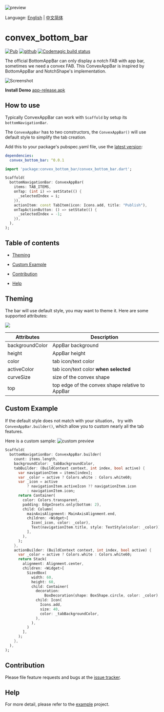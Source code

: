 ![preview](doc/preview.png)

Language: [English](README.md) | [中文简体](README-zh.md)

# convex_bottom_bar

[![Pub](https://img.shields.io/pub/v/convex_bottom_bar.svg)](https://pub.dartlang.org/packages/convex_bottom_bar)
[![github](https://img.shields.io/badge/platform-flutter-ff69b4.svg)](https://github.com/hacktons/convex_bottom_bar)
[![Codemagic build status](https://api.codemagic.io/apps/5db10f597d3edb001a6ede16/5db10f597d3edb001a6ede15/status_badge.svg)](https://codemagic.io/apps/5db10f597d3edb001a6ede16/5db10f597d3edb001a6ede15/latest_build)

The official BottomAppBar can only display a notch FAB with app bar, sometimes we need a convex FAB. This ConvexAppBar is inspired by BottomAppBar and NotchShape's implementation.

![Screenshot](doc/Screenshot_1571041912.png)

**Install Demo** [app-release.apk](doc/app-release.apk)

## How to use
Typically ConvexAppBar can work with `Scaffold` by setup its `bottomNavigationBar`.

The `ConvexAppBar` has to two constructors, the `ConvexAppBar()` will use default style to simplify the tab creation.

Add this to your package's pubspec.yaml file, use the [latest version](https://pub.dev/packages/convex_bottom_bar#-installing-tab-):

```yaml
dependencies:
  convex_bottom_bar: ^0.0.1
```

```dart
import 'package:convex_bottom_bar/convex_bottom_bar.dart';

Scaffold(
  bottomNavigationBar: ConvexAppBar(
    items: TAB_ITEMS,
    onTap: (int i) => setState(() {
      _selectedIndex = i;
    }),
    actionItem: const TabItem(icon: Icons.add, title: "Publish"),
    onTapActionButton: () => setState(() {
      _selectedIndex = -1;
    }),
  ),
);
```

## Table of contents

- [Theming](#theming)

- [Custom Example](#custom-example)

- [Contribution](#contribution)

- [Help](#help)

## Theming
The bar will use default style, you may want to theme it. Here are some supported attributes:

![](doc/appbar-theming.png)

| Attributes      | Description                           |
| --------------- | ------------------------------------- |
| backgroundColor | AppBar background                     |
| height          | AppBar height                         |
| color           | tab icon/text color                   |
| activeColor     | tab icon/text color **when selected** |
| curveSize       | size of the convex shape              |
| top   | top edge of the convex shape relative to AppBar |


## Custom Example
If the default style does not match with your situation， try with `ConvexAppBar.builder()`, which allow you to custom nearly all the tab features.

Here is a custom sample:
![custom preview](doc/device-2019-10-18-173024.png)

```dart
Scaffold(
  bottomNavigationBar: ConvexAppBar.builder(
    count: items.length,
    backgroundColor: _tabBackgroundColor,
    tabBuilder: (BuildContext context, int index, bool active) {
      var navigationItem = items[index];
      var _color = active ? Colors.white : Colors.white60;
      var _icon = active
          ? navigationItem.activeIcon ?? navigationItem.icon
          : navigationItem.icon;
      return Container(
        color: Colors.transparent,
        padding: EdgeInsets.only(bottom: 2),
        child: Column(
          mainAxisAlignment: MainAxisAlignment.end,
          children: <Widget>[
            Icon(_icon, color: _color),
            Text(navigationItem.title, style: TextStyle(color: _color))
          ],
        ),
      );
    },
    actionBuilder: (BuildContext context, int index, bool active) {
      var _color = active ? Colors.white : Colors.white60;
      return Stack(
        alignment: Alignment.center,
        children: <Widget>[
          SizedBox(
            width: 60,
            height: 60,
            child: Container(
              decoration:
                  BoxDecoration(shape: BoxShape.circle, color: _color),
              child: Icon(
                Icons.add,
                size: 40,
                color: _tabBackgroundColor,
              ),
            ),
          )
        ],
      );
    },
  ),
);
```

## Contribution
Please file feature requests and bugs at the [issue tracker](https://github.com/hacktons/convex_bottom_bar/issues).

## Help
For more detail, please refer to the [example](example) project.
